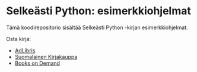 # Selkeästi Python: esimerkkiohjelmat

Tämä koodirepositorio sisältää Selkeästi Python -kirjan esimerkkiohjelmat.

Osta kirja:
* [AdLibris](https://www.adlibris.com/fi/kirja/selkeasti-python-9789528083030)
* [Suomalainen Kirjakauppa](https://www.suomalainen.com/products/selkeasti-python)
* [Books on Demand](https://kirjakauppa.bod.fi/selkeaesti-python-jere-kaepyaho-9789528083030)
